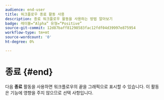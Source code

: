 ```yaml
---
audience: end-user
title: 워크플로우 종료 활동 사용
description: 종료 워크플로우 활동을 사용하는 방법 알아보기
badge: 레이블=“Alpha” 유형=“Positive”
source-git-commit: 12d87baff81298583fac12fdf04d39997e875954
workflow-type: tm+mt
source-wordcount: '0'
ht-degree: 0%

---
```



# 종료 {#end}

다음 **종료** 활동을 사용하면 워크플로우의 끝을 그래픽으로 표시할 수 있습니다. 이 활동은 기능에 영향을 주지 않으므로 선택 사항입니다.
